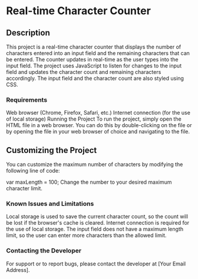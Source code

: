 
# Real-time Character Counter
## Description

This project is a real-time character counter that displays the number of characters entered into an input field and the remaining characters that can be entered. The counter updates in real-time as the user types into the input field. The project uses JavaScript to listen for changes to the input field and updates the character count and remaining characters accordingly. The input field and the character count are also styled using CSS.

### Requirements
Web browser (Chrome, Firefox, Safari, etc.)
Internet connection (for the use of local storage)
Running the Project
To run the project, simply open the HTML file in a web browser. You can do this by double-clicking on the file or by opening the file in your web browser of choice and navigating to the file.

## Customizing the Project
You can customize the maximum number of characters by modifying the following line of code:

var maxLength = 100;
Change the number to your desired maximum character limit.

### Known Issues and Limitations
Local storage is used to save the current character count, so the count will be lost if the browser's cache is cleared.
Internet connection is required for the use of local storage.
The input field does not have a maximum length limit, so the user can enter more characters than the allowed limit.
### Contacting the Developer
For support or to report bugs, please contact the developer at [Your Email Address].